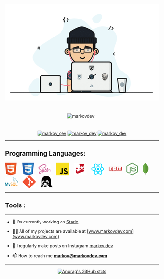 <img src='./banner.gif'>

<p align="center" padding='200px' style="margin: 40px"> <img src="https://komarev.com/ghpvc/?username=markovdev&label=Profile%20views&color=f86969&style=for-the-badge " alt="markovdev" /> &nbsp;</p>

<div align="center"> <a href="https://twitter.com/markov_dev" target="blank"><img src="https://img.shields.io/twitter/follow/markov_dev?logo=twitter&style=for-the-badge" alt="markov_dev" /></a>
 <a href="https://instagram.com/markov.dev?igshid=MzRlODBiNWFlZA==" target="blank"><img src="https://img.shields.io/twitter/follow/markov.dev?logo=instagram&style=for-the-badge" alt="markov_dev" /></a>    <a href="https://instagram.com/markov.dev?igshid=MzRlODBiNWFlZA==" target="blank"><img src="https://img.shields.io/twitter/follow/markov.dev?logo=linkedin&style=for-the-badge" alt="markov_dev" /></a> </div>

---

## Programming Languages:

 <div align='' > 
 <img  align='center' src='html-icon.png'> &nbsp; &nbsp;
  <img  align='center' src='css-icon.png'>&nbsp; &nbsp;
 <img  align='center' src='sass-icon.png'>&nbsp; &nbsp;
 <img  align='center' src='javascript-icon.png'>&nbsp; &nbsp;
 <img align='center'  src='jest-js-icon.png'>&nbsp; &nbsp;
 <img align='center'  src='react-js-icon.png'>&nbsp; &nbsp;
 <img align='center'  src='npm-icon.png'>&nbsp; &nbsp;
 <img align='center'  src='node-js-icon.png'>&nbsp; &nbsp;
 <img align='center'  src='mongodb-icon.png'>&nbsp; &nbsp;
 <img align='center'  src='mysql-icon.png'>&nbsp; &nbsp;
 <img align='center'  src='git-icon.png'>&nbsp; &nbsp;
 <img align='center'  src='linux-icon.png'>&nbsp; &nbsp;
</div>

---

## Tools :

</div>

---

- 🔭 I’m currently working on [Starlo](www.starlo.markovdev.com)

- 👨‍💻 All of my projects are available at [www.markovdev.com](www.markovdev.com)

- 📝 I regularly make posts on Instagram [markov.dev](https://instagram.com/markov.dev?igshid=MzRlODBiNWFlZA==)

- 📫 How to reach me **markov@markovdev.com**

---

<div align='center'>

[![Anurag's GitHub stats](https://github-readme-stats.vercel.app/api?username=markovdev)](https://github.com/anuraghazra/github-readme-stats)

</div>
